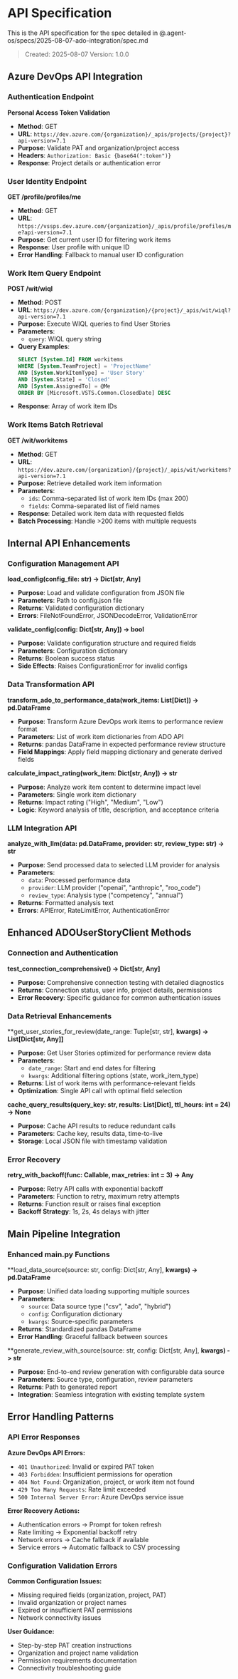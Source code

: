 # API Specification

This is the API specification for the spec detailed in @.agent-os/specs/2025-08-07-ado-integration/spec.md

> Created: 2025-08-07
> Version: 1.0.0

## Azure DevOps API Integration

### Authentication Endpoint

**Personal Access Token Validation**
- **Method**: GET
- **URL**: `https://dev.azure.com/{organization}/_apis/projects/{project}?api-version=7.1`
- **Purpose**: Validate PAT and organization/project access
- **Headers**: `Authorization: Basic {base64(":token")}`
- **Response**: Project details or authentication error

### User Identity Endpoint

**GET /profile/profiles/me**
- **Method**: GET  
- **URL**: `https://vssps.dev.azure.com/{organization}/_apis/profile/profiles/me?api-version=7.1`
- **Purpose**: Get current user ID for filtering work items
- **Response**: User profile with unique ID
- **Error Handling**: Fallback to manual user ID configuration

### Work Item Query Endpoint

**POST /wit/wiql**
- **Method**: POST
- **URL**: `https://dev.azure.com/{organization}/{project}/_apis/wit/wiql?api-version=7.1`
- **Purpose**: Execute WIQL queries to find User Stories
- **Parameters**: 
  - `query`: WIQL query string
- **Query Examples**:
  ```sql
  SELECT [System.Id] FROM workitems 
  WHERE [System.TeamProject] = 'ProjectName'
  AND [System.WorkItemType] = 'User Story'
  AND [System.State] = 'Closed'
  AND [System.AssignedTo] = @Me
  ORDER BY [Microsoft.VSTS.Common.ClosedDate] DESC
  ```
- **Response**: Array of work item IDs

### Work Items Batch Retrieval

**GET /wit/workitems**
- **Method**: GET
- **URL**: `https://dev.azure.com/{organization}/{project}/_apis/wit/workitems?api-version=7.1`
- **Purpose**: Retrieve detailed work item information
- **Parameters**:
  - `ids`: Comma-separated list of work item IDs (max 200)
  - `fields`: Comma-separated list of field names
- **Response**: Detailed work item data with requested fields
- **Batch Processing**: Handle >200 items with multiple requests

## Internal API Enhancements

### Configuration Management API

**load_config(config_file: str) -> Dict[str, Any]**
- **Purpose**: Load and validate configuration from JSON file
- **Parameters**: Path to config.json file
- **Returns**: Validated configuration dictionary
- **Errors**: FileNotFoundError, JSONDecodeError, ValidationError

**validate_config(config: Dict[str, Any]) -> bool**
- **Purpose**: Validate configuration structure and required fields
- **Parameters**: Configuration dictionary
- **Returns**: Boolean success status
- **Side Effects**: Raises ConfigurationError for invalid configs

### Data Transformation API

**transform_ado_to_performance_data(work_items: List[Dict]) -> pd.DataFrame**
- **Purpose**: Transform Azure DevOps work items to performance review format
- **Parameters**: List of work item dictionaries from ADO API
- **Returns**: pandas DataFrame in expected performance review structure
- **Field Mappings**: Apply field mapping dictionary and generate derived fields

**calculate_impact_rating(work_item: Dict[str, Any]) -> str**
- **Purpose**: Analyze work item content to determine impact level
- **Parameters**: Single work item dictionary
- **Returns**: Impact rating ("High", "Medium", "Low")
- **Logic**: Keyword analysis of title, description, and acceptance criteria

### LLM Integration API

**analyze_with_llm(data: pd.DataFrame, provider: str, review_type: str) -> str**
- **Purpose**: Send processed data to selected LLM provider for analysis
- **Parameters**: 
  - `data`: Processed performance data
  - `provider`: LLM provider ("openai", "anthropic", "roo_code")
  - `review_type`: Analysis type ("competency", "annual")
- **Returns**: Formatted analysis text
- **Errors**: APIError, RateLimitError, AuthenticationError

## Enhanced ADOUserStoryClient Methods

### Connection and Authentication

**test_connection_comprehensive() -> Dict[str, Any]**
- **Purpose**: Comprehensive connection testing with detailed diagnostics
- **Returns**: Connection status, user info, project details, permissions
- **Error Recovery**: Specific guidance for common authentication issues

### Data Retrieval Enhancements

**get_user_stories_for_review(date_range: Tuple[str, str], **kwargs) -> List[Dict[str, Any]]**
- **Purpose**: Get User Stories optimized for performance review data
- **Parameters**: 
  - `date_range`: Start and end dates for filtering
  - `kwargs`: Additional filtering options (state, work_item_type)
- **Returns**: List of work items with performance-relevant fields
- **Optimization**: Single API call with optimal field selection

**cache_query_results(query_key: str, results: List[Dict], ttl_hours: int = 24) -> None**
- **Purpose**: Cache API results to reduce redundant calls
- **Parameters**: Cache key, results data, time-to-live
- **Storage**: Local JSON file with timestamp validation

### Error Recovery

**retry_with_backoff(func: Callable, max_retries: int = 3) -> Any**
- **Purpose**: Retry API calls with exponential backoff
- **Parameters**: Function to retry, maximum retry attempts
- **Returns**: Function result or raises final exception
- **Backoff Strategy**: 1s, 2s, 4s delays with jitter

## Main Pipeline Integration

### Enhanced main.py Functions

**load_data_source(source: str, config: Dict[str, Any], **kwargs) -> pd.DataFrame**
- **Purpose**: Unified data loading supporting multiple sources
- **Parameters**:
  - `source`: Data source type ("csv", "ado", "hybrid")
  - `config`: Configuration dictionary
  - `kwargs`: Source-specific parameters
- **Returns**: Standardized pandas DataFrame
- **Error Handling**: Graceful fallback between sources

**generate_review_with_source(source: str, config: Dict[str, Any], **kwargs) -> str**
- **Purpose**: End-to-end review generation with configurable data source
- **Parameters**: Source type, configuration, review parameters  
- **Returns**: Path to generated report
- **Integration**: Seamless integration with existing template system

## Error Handling Patterns

### API Error Responses

**Azure DevOps API Errors:**
- `401 Unauthorized`: Invalid or expired PAT token
- `403 Forbidden`: Insufficient permissions for operation
- `404 Not Found`: Organization, project, or work item not found
- `429 Too Many Requests`: Rate limit exceeded
- `500 Internal Server Error`: Azure DevOps service issue

**Error Recovery Actions:**
- Authentication errors → Prompt for token refresh
- Rate limiting → Exponential backoff retry
- Network errors → Cache fallback if available
- Service errors → Automatic fallback to CSV processing

### Configuration Validation Errors

**Common Configuration Issues:**
- Missing required fields (organization, project, PAT)
- Invalid organization or project names
- Expired or insufficient PAT permissions
- Network connectivity issues

**User Guidance:**
- Step-by-step PAT creation instructions
- Organization and project name validation
- Permission requirements documentation
- Connectivity troubleshooting guide